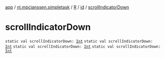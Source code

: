 [app](../../../index.md) / [nl.mpcjanssen.simpletask](../../index.md) / [R](../index.md) / [id](index.md) / [scrollIndicatorDown](.)

# scrollIndicatorDown

`static val scrollIndicatorDown: `[`Int`](https://kotlinlang.org/api/latest/jvm/stdlib/kotlin/-int/index.html)
`static val scrollIndicatorDown: `[`Int`](https://kotlinlang.org/api/latest/jvm/stdlib/kotlin/-int/index.html)
`static val scrollIndicatorDown: `[`Int`](https://kotlinlang.org/api/latest/jvm/stdlib/kotlin/-int/index.html)
`static val scrollIndicatorDown: `[`Int`](https://kotlinlang.org/api/latest/jvm/stdlib/kotlin/-int/index.html)